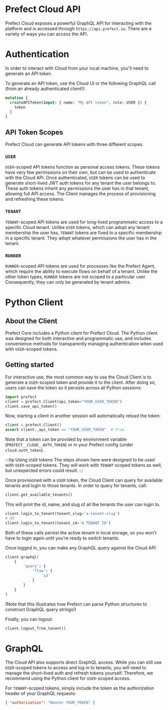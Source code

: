 # Prefect Cloud API

Prefect Cloud exposes a powerful GraphQL API for interacting with the platform and is accessed through `https://api.prefect.io`. There are a variety of ways you can access the API.

# Authentication

In order to interact with Cloud from your local machine, you'll need to generate an API token.

To generate an API token, use the Cloud UI or the following GraphQL call (from an already authenticated client!):

```graphql
mutation {
  createAPIToken(input: { name: "My API token", role: USER }) {
    token
  }
}
```

## API Token Scopes

Prefect Cloud can generate API tokens with three different scopes.

### `USER`

`USER`-scoped API tokens function as personal access tokens. These tokens have very few permissions on their own, but can be used to authenticate with the Cloud API. Once authenticated, `USER` tokens can be used to generate short-lived JWT auth tokens for any tenant the user belongs to. These auth tokens inherit any permissions the user has in that tenant, allowing full API access. The Client manages the process of provisioning and refreshing these tokens.

### `TENANT`

`TENANT`-scoped API tokens are used for long-lived programmatic access to a specific Cloud tenant. Unlike `USER` tokens, which can adopt any tenant membership the user has, `TENANT` tokens are fixed to a specific membership in a specific tenant. They adopt whatever permissions the user has in the tenant.

### `RUNNER`

`RUNNER`-scoped API tokens are used for processes like the Prefect Agent, which require the ability to execute flows on behalf of a tenant. Unlike the other token types, `RUNNER` tokens are not scoped to a particular user. Consequently, they can only be generated by tenant admins.

# Python Client

## About the Client

Prefect Core includes a Python client for Prefect Cloud. The Python client was designed for both interactive and programmatic use, and includes convenience methods for transparently managing authentication when used with `USER`-scoped tokens.

## Getting started

For interactive use, the most common way to use the Cloud Client is to generate a `USER`-scoped token and provide it to the client. After doing so, users can save the token so it persists across all Python sessions:

```python
import prefect
client = prefect.Client(api_token="YOUR_USER_TOKEN")
client.save_api_token()
```

Now, starting a client in another session will automatically reload the token:

```python
client = prefect.Client()
assert client._api_token == "YOUR_USER_TOKEN"  # True
```

Note that a token can be provided by environment variable (`PREFECT__CLOUD__AUTH_TOKEN`) or in your Prefect config (under `cloud.auth_token`).

:::tip Using `USER` tokens
The steps shown here were designed to be used with `USER`-scoped tokens. They will work with `TENANT` scoped tokens as well, but unexpected errors could result.
:::

Once provisioned with a `USER` token, the Cloud Client can query for available tenants and login to those tenants. In order to query for tenants, call:

```python
client.get_available_tenants()
```

This will print the id, name, and slug of all the tenants the user can login to.

```python
client.login_to_tenant(tenant_slug='a-tenant-slug')
# OR
client.login_to_tenant(tenant_id='A_TENANT_ID')
```

Both of these calls persist the active tenant in local storage, so you won't have to login again until you're ready to switch tenants.

Once logged in, you can make any GraphQL query against the Cloud API:

```python
client.graphql(
    {
        'query': {
            'flow': {
                'id'
            }
        }
    }
)
```

(Note that this illustrates how Prefect can parse Python structures to construct GraphQL query strings!)

Finally, you can logout:

```python
client.logout_from_tenant()
```

# GraphQL

The Cloud API also supports direct GraphQL access. While you can still use `USER`-scoped tokens to access and log in to tenants, you will need to manage the short-lived auth and refresh tokens yourself. Therefore, we recommend using the Python client for `USER`-scoped access.

For `TENANT`-scoped tokens, simply include the token as the authorization header of your GraphQL requests:

```json
{ "authorization": "Bearer YOUR_TOKEN" }
```
